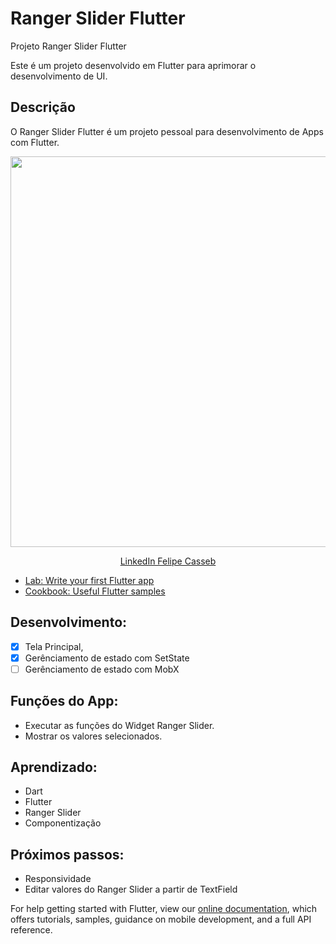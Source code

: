 # Ranger Slider Flutter

Projeto Ranger Slider Flutter

Este é um projeto desenvolvido em Flutter para aprimorar o desenvolvimento de UI.

## Descrição

O Ranger Slider Flutter é um projeto pessoal para desenvolvimento de Apps com Flutter.

<p align="center">
    <img width="1200" height="625" src="https://firebasestorage.googleapis.com/v0/b/me-guia-tracuateua.appspot.com/o/Ranger%20Slider%20Flutter%2FHome%20(1).png?alt=media&token=10a0d7c0-e63d-48d3-b1b0-84061185fc12">
</p>

<p align="center">
    <a href="https://www.linkedin.com/in/felipe-casseb-5522b538/">LinkedIn Felipe Casseb</a>


- [Lab: Write your first Flutter app](https://flutter.dev/docs/get-started/codelab)
- [Cookbook: Useful Flutter samples](https://flutter.dev/docs/cookbook)

## Desenvolvimento:
- [X] Tela Principal,
- [X] Gerênciamento de estado com SetState
- [ ] Gerênciamento de estado com MobX

## Funções do App:
* Executar as funções do Widget Ranger Slider.
* Mostrar os valores selecionados.

## Aprendizado:
* Dart
* Flutter
* Ranger Slider
* Componentização

## Próximos passos:
* Responsividade
* Editar valores do Ranger Slider a partir de TextField

For help getting started with Flutter, view our
[online documentation](https://flutter.dev/docs), which offers tutorials,
samples, guidance on mobile development, and a full API reference.
